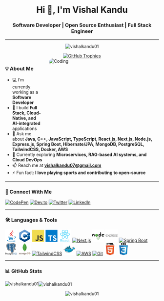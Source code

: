 <br>
<h1 align="center">Hi 👋, I'm Vishal Kandu</h1>
<h3 align="center">Software Developer | Open Source Enthusiast | Full Stack Engineer</h3>
<hr>


<p align="center">
  <img src="https://komarev.com/ghpvc/?username=vishalkandu01&label=Profile%20views&color=0e75b6&style=flat" alt="vishalkandu01" />
</p>

<!-- ✅ FIXED TROPHY SECTION -->
<div align="center">
  <a href="https://github.com/ryo-ma/github-profile-trophy">
    <img src="https://github-profile-trophy.vercel.app/?username=vishalkandu01&theme=algolia&no-frame=true&row=1&column=7" alt="GitHub Trophies" style="max-width: 100%; height: auto;" />
  </a>
</div>

<!-- ✅ RIGHT-SIDE GIF WITH CORRECT DIMENSIONS -->
<img align="right" alt="Coding" height="240" width="360" style="border-radius:12px; margin-left:20px;" src="https://cdn.dribbble.com/users/1162077/screenshots/3848914/programmer.gif">




### 💡 About Me
- 💻 I’m currently working as a **Software Developer**
- 🚀 I build **Full Stack, Cloud-Native, and AI-integrated** applications  
- 💬 Ask me about **Java, C++, JavaScript, TypeScript, React.js, Next.js, Node.js, Express.js, Spring Boot, Hibernate/JPA, MongoDB, PostgreSQL, TailwindCSS, Docker, AWS**
- 🌱 Currently exploring **Microservices, RAG-based AI systems, and Cloud DevOps**
- 📫 Reach me at **vishalkandu07@gmail.com**
- ⚡ Fun fact: **I love playing sports and contributing to open-source**

<hr>

### 🤝 Connect With Me
<p align="left">
<a href="https://codepen.io/vishalkandu01" target="_blank"><img src="https://raw.githubusercontent.com/rahuldkjain/github-profile-readme-generator/master/src/images/icons/Social/codepen.svg" alt="CodePen" height="30" width="40" /></a>
<a href="https://dev.to/vishalkandu01" target="_blank"><img src="https://raw.githubusercontent.com/rahuldkjain/github-profile-readme-generator/master/src/images/icons/Social/devto.svg" alt="Dev.to" height="30" width="40" /></a>
<a href="https://twitter.com/vishalkandu9" target="_blank"><img src="https://raw.githubusercontent.com/rahuldkjain/github-profile-readme-generator/master/src/images/icons/Social/twitter.svg" alt="Twitter" height="30" width="40" /></a>
<a href="https://linkedin.com/in/vishal-kandu-4389b020a" target="_blank"><img src="https://raw.githubusercontent.com/rahuldkjain/github-profile-readme-generator/master/src/images/icons/Social/linked-in-alt.svg" alt="LinkedIn" height="30" width="40" /></a>
</p>

<hr>

### 🛠️ Languages & Tools

<p align="left">
<a href="https://www.java.com" target="_blank" rel="noreferrer"><img src="https://raw.githubusercontent.com/devicons/devicon/master/icons/java/java-original.svg" alt="Java" width="40" height="40"/></a>
<a href="https://www.w3schools.com/cpp/" target="_blank" rel="noreferrer"><img src="https://raw.githubusercontent.com/devicons/devicon/master/icons/cplusplus/cplusplus-original.svg" alt="C++" width="40" height="40"/></a>
<a href="https://developer.mozilla.org/en-US/docs/Web/JavaScript" target="_blank" rel="noreferrer"><img src="https://raw.githubusercontent.com/devicons/devicon/master/icons/javascript/javascript-original.svg" alt="JavaScript" width="40" height="40"/></a>
<a href="https://www.typescriptlang.org/" target="_blank" rel="noreferrer"><img src="https://raw.githubusercontent.com/devicons/devicon/master/icons/typescript/typescript-original.svg" alt="TypeScript" width="40" height="40"/></a>
<a href="https://reactjs.org/" target="_blank" rel="noreferrer"><img src="https://raw.githubusercontent.com/devicons/devicon/master/icons/react/react-original-wordmark.svg" alt="React" width="40" height="40"/></a>
<a href="https://nextjs.org/" target="_blank" rel="noreferrer"><img src="https://cdn.worldvectorlogo.com/logos/nextjs-2.svg" alt="Next.js" width="40" height="40"/></a>
<a href="https://nodejs.org/" target="_blank" rel="noreferrer"><img src="https://raw.githubusercontent.com/devicons/devicon/master/icons/nodejs/nodejs-original-wordmark.svg" alt="Node.js" width="40" height="40"/></a>
<a href="https://expressjs.com/" target="_blank" rel="noreferrer"><img src="https://raw.githubusercontent.com/devicons/devicon/master/icons/express/express-original-wordmark.svg" alt="Express.js" width="40" height="40"/></a>
<a href="https://spring.io/projects/spring-boot" target="_blank" rel="noreferrer"><img src="https://www.vectorlogo.zone/logos/springio/springio-icon.svg" alt="Spring Boot" width="40" height="40"/></a>
<a href="https://www.postgresql.org/" target="_blank" rel="noreferrer"><img src="https://raw.githubusercontent.com/devicons/devicon/master/icons/postgresql/postgresql-original-wordmark.svg" alt="PostgreSQL" width="40" height="40"/></a>
<a href="https://www.mongodb.com/" target="_blank" rel="noreferrer"><img src="https://raw.githubusercontent.com/devicons/devicon/master/icons/mongodb/mongodb-original-wordmark.svg" alt="MongoDB" width="40" height="40"/></a>
<a href="https://tailwindcss.com/" target="_blank" rel="noreferrer"><img src="https://www.vectorlogo.zone/logos/tailwindcss/tailwindcss-icon.svg" alt="TailwindCSS" width="40" height="40"/></a>
<a href="https://www.docker.com/" target="_blank" rel="noreferrer"><img src="https://raw.githubusercontent.com/devicons/devicon/master/icons/docker/docker-original.svg" alt="Docker" width="40" height="40"/></a>
<a href="https://aws.amazon.com/" target="_blank" rel="noreferrer"><img src="https://cdn.worldvectorlogo.com/logos/amazon-web-services-2.svg" alt="AWS" width="40" height="40"/></a>
<a href="https://git-scm.com/" target="_blank" rel="noreferrer"><img src="https://www.vectorlogo.zone/logos/git-scm/git-scm-icon.svg" alt="Git" width="40" height="40"/></a>
<a href="https://www.w3.org/html/" target="_blank" rel="noreferrer"><img src="https://raw.githubusercontent.com/devicons/devicon/master/icons/html5/html5-original-wordmark.svg" alt="HTML5" width="40" height="40"/></a>
<a href="https://www.w3schools.com/css/" target="_blank" rel="noreferrer"><img src="https://raw.githubusercontent.com/devicons/devicon/master/icons/css3/css3-original-wordmark.svg" alt="CSS3" width="40" height="40"/></a>
</p>

<hr>

### 📊 GitHub Stats
<p align="left">
  <img align="left" src="https://github-readme-stats.vercel.app/api/top-langs?username=vishalkandu01&show_icons=true&locale=en&layout=compact&theme=radical" alt="vishalkandu01" />
</p>

<p>
  <img align="center" src="https://github-readme-stats.vercel.app/api?username=vishalkandu01&show_icons=true&locale=en&theme=radical" alt="vishalkandu01" />
</p>

<p align="center">
  <img src="https://github-readme-streak-stats.herokuapp.com/?user=vishalkandu01&theme=radical" alt="vishalkandu01" />
</p>
